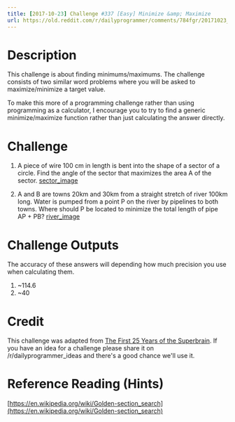 ```yaml
---
title: [2017-10-23] Challenge #337 [Easy] Minimize &amp; Maximize
url: https://old.reddit.com/r/dailyprogrammer/comments/784fgr/20171023_challenge_337_easy_minimize_maximize/
---
```


# Description

This challenge is about finding minimums/maximums.  The challenge consists of two similar word problems where you will be asked to maximize/minimize a target value.

To make this more of a programming challenge rather than using programming as a calculator, I encourage you to try to find a generic minimize/maximize function rather than just calculating the answer directly.

# Challenge

1. A piece of wire 100 cm in length is bent into the shape of a sector of a circle.  Find the angle of the sector that maximizes the area A of the sector.  [sector_image](https://i.imgur.com/M7J2Ilm.png)

2. A and B are towns 20km and 30km from a straight stretch of river 100km long.  Water is pumped from a point P on the river by pipelines to both towns.  Where should P be located to minimize the total length of pipe AP + PB? [river_image](https://i.imgur.com/efzP0Ad.png)

# Challenge Outputs

The accuracy of these answers will depending how much precision you use when calculating them.

1. ~114.6
2. ~40
                
# Credit

This challenge was adapted from [The First 25 Years of the Superbrain](http://shop.ukmt.org.uk/ukmt-books/the-first-25-years-of-the-superbrain). If you have an idea for a challenge please share it on /r/dailyprogrammer_ideas and there's a good chance we'll use it. 

# Reference Reading (Hints)

[https://en.wikipedia.org/wiki/Golden-section_search](https://en.wikipedia.org/wiki/Golden-section_search)
    
    